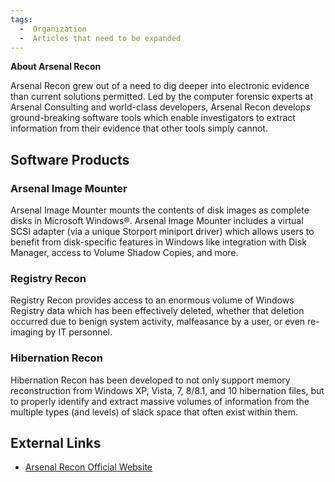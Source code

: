 ```yaml
---
tags:
  -  Organization 
  -  Articles that need to be expanded
---
```

**About Arsenal Recon**

Arsenal Recon grew out of a need to dig deeper into electronic evidence
than current solutions permitted. Led by the computer forensic experts
at Arsenal Consulting and world-class developers, Arsenal Recon develops
ground-breaking software tools which enable investigators to extract
information from their evidence that other tools simply cannot.

## Software Products

### Arsenal Image Mounter

Arsenal Image Mounter mounts the contents of disk images as complete
disks in Microsoft Windows®. Arsenal Image Mounter includes a virtual
SCSI adapter (via a unique Storport miniport driver) which allows users
to benefit from disk-specific features in Windows like integration with
Disk Manager, access to Volume Shadow Copies, and more.

### Registry Recon

Registry Recon provides access to an enormous volume of Windows Registry
data which has been effectively deleted, whether that deletion occurred
due to benign system activity, malfeasance by a user, or even re-imaging
by IT personnel.

### Hibernation Recon

Hibernation Recon has been developed to not only support memory
reconstruction from Windows XP, Vista, 7, 8/8.1, and 10 hibernation
files, but to properly identify and extract massive volumes of
information from the multiple types (and levels) of slack space that
often exist within them.

## External Links

- [Arsenal Recon Official Website](https://ArsenalRecon.com/)

